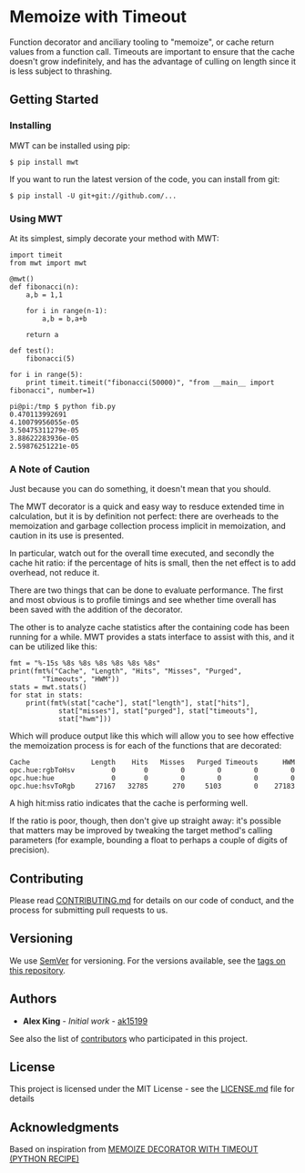 # Memoize with Timeout

Function decorator and anciliary tooling to "memoize", or cache return values from a function call. Timeouts are important to ensure that the cache doesn't grow indefinitely, and has the advantage of culling on length since it is less subject to thrashing.

## Getting Started

### Installing

MWT can be installed using pip:

    $ pip install mwt

If you want to run the latest version of the code, you can install from git:

    $ pip install -U git+git://github.com/...

### Using MWT

At its simplest, simply decorate your method with MWT:

    import timeit
    from mwt import mwt

    @mwt()
    def fibonacci(n):
        a,b = 1,1

        for i in range(n-1):
            a,b = b,a+b

        return a

    def test():
        fibonacci(5)

    for i in range(5):
        print timeit.timeit("fibonacci(50000)", "from __main__ import fibonacci", number=1)

    pi@pi:/tmp $ python fib.py
    0.470113992691
    4.10079956055e-05
    3.50475311279e-05
    3.88622283936e-05
    2.59876251221e-05


### A Note of Caution

Just because you can do something, it doesn't mean that you should.

The MWT decorator is a quick and easy way to resduce extended time in
calculation, but it is by definition not perfect: there are overheads to
the memoization and garbage collection process implicit in memoization,
and caution in its use is presented.

In particular, watch out for the overall time executed, and secondly
the cache hit ratio: if the percentage of hits is small, then the net
effect is to add overhead, not reduce it.

There are two things that can be done to evaluate performance. The first
and most obvious is to profile timings and see whether time overall has
been saved with the addition of the decorator.

The other is to analyze cache statistics after the containing code has been
running for a while. MWT provides a stats interface to assist with this,
and it can be utilized like this:

    fmt = "%-15s %8s %8s %8s %8s %8s %8s"
    print(fmt%("Cache", "Length", "Hits", "Misses", "Purged",
            "Timeouts", "HWM"))
    stats = mwt.stats()
    for stat in stats:
        print(fmt%(stat["cache"], stat["length"], stat["hits"],
                stat["misses"], stat["purged"], stat["timeouts"],
                stat["hwm"]))

Which will produce output like this which will allow you to see how
effective the memoization process is for each of the functions that are
decorated:

    Cache               Length    Hits   Misses   Purged Timeouts      HWM
    opc.hue:rgbToHsv         0       0        0        0        0        0
    opc.hue:hue              0       0        0        0        0        0
    opc.hue:hsvToRgb     27167   32785      270     5103        0    27183

A high hit:miss ratio indicates that the cache is performing well.

If the ratio is poor, though, then don't give up straight away: it's
possible that matters may be improved by tweaking the target method's
calling parameters (for example, bounding a float to perhaps a couple of
digits of precision).

## Contributing

Please read [CONTRIBUTING.md](https://gist.github.com/PurpleBooth/b24679402957c63ec426) for details on our code of conduct, and the process for submitting pull requests to us.

## Versioning

We use [SemVer](http://semver.org/) for versioning. For the versions available, see the [tags on this repository](https://github.com/your/project/tags). 

## Authors

* **Alex King** - *Initial work* - [ak15199](https://github.com/ak15199)

See also the list of [contributors](https://github.com/your/project/contributors) who participated in this project.

## License

This project is licensed under the MIT License - see the [LICENSE.md](LICENSE.md) file for details

## Acknowledgments

Based on inspiration from [MEMOIZE DECORATOR WITH TIMEOUT (PYTHON RECIPE)](http://code.activestate.com/recipes/325905-memoize-decorator-with-timeout/)

